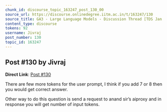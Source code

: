 ```yaml
---
chunk_id: discourse_topic_163247_post_130_00
source_url: https://discourse.onlinedegree.iitm.ac.in/t/163247/130
source_title: GA3 - Large Language Models - Discussion Thread [TDS Jan 2025]
content_type: discourse
tokens: 92
username: Jivraj
post_number: 130
topic_id: 163247
---
```


## Post #130 by Jivraj

**Direct Link**: [Post #130](https://discourse.onlinedegree.iitm.ac.in/t/163247/130)

There are few more tokens for the user prompt, I think if you add 7 or 8 then you would get correct answer.

Other way to do this question is send a request to anand sir’s aiproxy and in response you will get number of input tokens.
